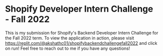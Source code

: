 # Shopify Developer Intern Challenge - Fall 2022
This is my submission for Shopify's Backend Developer Intern Challenge for the Fall 2022 term. 
To view the application in action, please visit https://replit.com/@akshathc01/shopifybackendchallengefall2022 and click on run!
Feel free to reach out to me if you have any questions!


